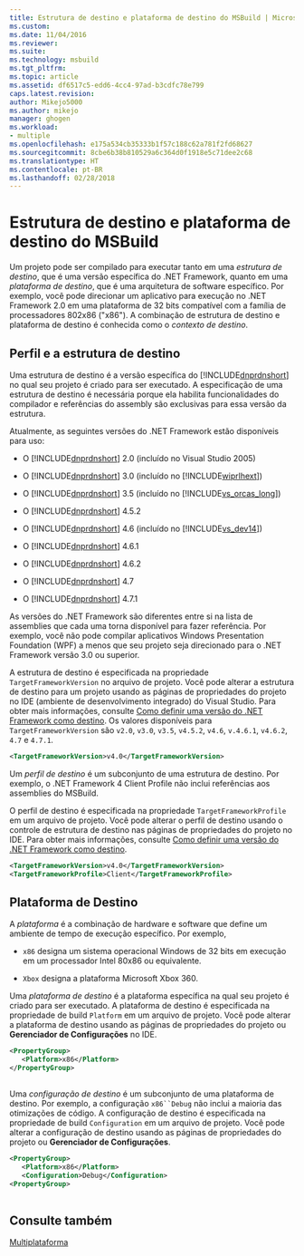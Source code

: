```yaml
---
title: Estrutura de destino e plataforma de destino do MSBuild | Microsoft Docs
ms.custom: 
ms.date: 11/04/2016
ms.reviewer: 
ms.suite: 
ms.technology: msbuild
ms.tgt_pltfrm: 
ms.topic: article
ms.assetid: df6517c5-edd6-4cc4-97ad-b3cdfc78e799
caps.latest.revision: 
author: Mikejo5000
ms.author: mikejo
manager: ghogen
ms.workload:
- multiple
ms.openlocfilehash: e175a534cb35333b1f57c188c62a781f2fd68627
ms.sourcegitcommit: 8cbe6b38b810529a6c364d0f1918e5c71dee2c68
ms.translationtype: HT
ms.contentlocale: pt-BR
ms.lasthandoff: 02/28/2018
---
```

# <a name="msbuild-target-framework-and-target-platform"></a>Estrutura de destino e plataforma de destino do MSBuild
Um projeto pode ser compilado para executar tanto em uma *estrutura de destino*, que é uma versão específica do .NET Framework, quanto em uma *plataforma de destino*, que é uma arquitetura de software específico.  Por exemplo, você pode direcionar um aplicativo para execução no .NET Framework 2.0 em uma plataforma de 32 bits compatível com a família de processadores 802x86 ("x86"). A combinação de estrutura de destino e plataforma de destino é conhecida como o *contexto de destino*.  
  
## <a name="target-framework-and-profile"></a>Perfil e a estrutura de destino  
 Uma estrutura de destino é a versão específica do [!INCLUDE[dnprdnshort](../code-quality/includes/dnprdnshort_md.md)] no qual seu projeto é criado para ser executado. A especificação de uma estrutura de destino é necessária porque ela habilita funcionalidades do compilador e referências do assembly são exclusivas para essa versão da estrutura.  
  
 Atualmente, as seguintes versões do .NET Framework estão disponíveis para uso:  
  
-   O [!INCLUDE[dnprdnshort](../code-quality/includes/dnprdnshort_md.md)] 2.0 (incluído no Visual Studio 2005)  
  
-   O [!INCLUDE[dnprdnshort](../code-quality/includes/dnprdnshort_md.md)] 3.0 (incluído no [!INCLUDE[wiprlhext](../debugger/includes/wiprlhext_md.md)])  
  
-   O [!INCLUDE[dnprdnshort](../code-quality/includes/dnprdnshort_md.md)] 3.5 (incluído no [!INCLUDE[vs_orcas_long](../debugger/includes/vs_orcas_long_md.md)])  
  
-   O [!INCLUDE[dnprdnshort](../code-quality/includes/dnprdnshort_md.md)] 4.5.2  
  
-   O [!INCLUDE[dnprdnshort](../code-quality/includes/dnprdnshort_md.md)] 4.6 (incluído no [!INCLUDE[vs_dev14](../misc/includes/vs_dev14_md.md)])  

-   O [!INCLUDE[dnprdnshort](../code-quality/includes/dnprdnshort_md.md)] 4.6.1  

-   O [!INCLUDE[dnprdnshort](../code-quality/includes/dnprdnshort_md.md)] 4.6.2  

-   O [!INCLUDE[dnprdnshort](../code-quality/includes/dnprdnshort_md.md)] 4.7  

-   O [!INCLUDE[dnprdnshort](../code-quality/includes/dnprdnshort_md.md)] 4.7.1  
  
 As versões do .NET Framework são diferentes entre si na lista de assemblies que cada uma torna disponível para fazer referência. Por exemplo, você não pode compilar aplicativos Windows Presentation Foundation (WPF) a menos que seu projeto seja direcionado para o .NET Framework versão 3.0 ou superior.  
  
 A estrutura de destino é especificada na propriedade `TargetFrameworkVersion` no arquivo de projeto. Você pode alterar a estrutura de destino para um projeto usando as páginas de propriedades do projeto no IDE (ambiente de desenvolvimento integrado) do Visual Studio. Para obter mais informações, consulte [Como definir uma versão do .NET Framework como destino](../ide/how-to-target-a-version-of-the-dotnet-framework.md). Os valores disponíveis para `TargetFrameworkVersion` são `v2.0`, `v3.0`, `v3.5`, `v4.5.2`, `v4.6`, `v.4.6.1`, `v4.6.2`, `4.7` e `4.7.1`.  
  
```xml  
<TargetFrameworkVersion>v4.0</TargetFrameworkVersion>  
```  
  
 Um *perfil de destino* é um subconjunto de uma estrutura de destino. Por exemplo, o .NET Framework 4 Client Profile não inclui referências aos assemblies do MSBuild.  
  
 O perfil de destino é especificada na propriedade `TargetFrameworkProfile` em um arquivo de projeto. Você pode alterar o perfil de destino usando o controle de estrutura de destino nas páginas de propriedades do projeto no IDE. Para obter mais informações, consulte [Como definir uma versão do .NET Framework como destino](../ide/how-to-target-a-version-of-the-dotnet-framework.md).  
  
```xml  
<TargetFrameworkVersion>v4.0</TargetFrameworkVersion>  
<TargetFrameworkProfile>Client</TargetFrameworkProfile>  
```  
  
## <a name="target-platform"></a>Plataforma de Destino  
 A *plataforma* é a combinação de hardware e software que define um ambiente de tempo de execução específico. Por exemplo,  
  
-   `x86` designa um sistema operacional Windows de 32 bits em execução em um processador Intel 80x86 ou equivalente.  
  
-   `Xbox` designa a plataforma Microsoft Xbox 360.  
  
 Uma *plataforma de destino* é a plataforma específica na qual seu projeto é criado para ser executado. A plataforma de destino é especificada na propriedade de build `Platform` em um arquivo de projeto. Você pode alterar a plataforma de destino usando as páginas de propriedades do projeto ou **Gerenciador de Configurações** no IDE.  
  
```xml  
<PropertyGroup>  
   <Platform>x86</Platform>  
</PropertyGroup>  
  
```  
  
 Uma *configuração de destino* é um subconjunto de uma plataforma de destino. Por exemplo, a configuração `x86``Debug` não inclui a maioria das otimizações de código. A configuração de destino é especificada na propriedade de build `Configuration` em um arquivo de projeto. Você pode alterar a configuração de destino usando as páginas de propriedades do projeto ou **Gerenciador de Configurações**.  
  
```xml  
<PropertyGroup>  
   <Platform>x86</Platform>  
   <Configuration>Debug</Configuration>  
<PropertyGroup>  
  
```  
  
## <a name="see-also"></a>Consulte também  
 [Multiplataforma](../msbuild/msbuild-multitargeting-overview.md)